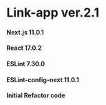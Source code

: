 # Link-app ver.2.1

#### Next.js 11.0.1
#### React 17.0.2

#### ESLint 7.30.0
#### ESLint-config-next 11.0.1
#### Initial Refactor code